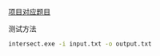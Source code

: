 [项目对应题目](https://edu.cnblogs.com/campus/buaa/BUAA_SE_2020_LJ/homework/10429)

测试方法

```bash
intersect.exe -i input.txt -o output.txt
```

